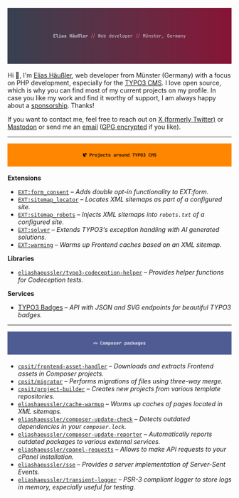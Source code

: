 [![Elias Haeussler, web developer from Münster (Germany)](img/header-main.png)][WEB]

Hi 👋, I'm [Elias Häußler][WEB], web developer from Münster (Germany)
with a focus on PHP development, especially for the [TYPO3 CMS][TYPO3].
I love open source, which is why you can find most of my current projects on my profile.
In case you like my work and find it worthy of support, I am always happy about a
[sponsorship][SPONSOR]. Thanks!

If you want to contact me, feel free to reach out on [X (formerly Twitter)][X] or
[Mastodon][MASTODON] or send me an [email][MAIL] ([GPG encrypted][GPG] if you like).

---

[![Projects around TYPO3 CMS](img/header-typo3.png)][REPOS_TYPO3]

**Extensions**

* [`EXT:form_consent`][EXT_FORM_CONSENT] – _Adds double opt-in functionality to EXT:form._
* [`EXT:sitemap_locator`][EXT_SITEMAP_LOCATOR] – _Locates XML sitemaps as part of a configured site._
* [`EXT:sitemap_robots`][EXT_SITEMAP_ROBOTS] – _Injects XML sitemaps into `robots.txt` of a configured site._
* [`EXT:solver`][EXT_SOLVER] – _Extends TYPO3's exception handling with AI generated solutions._
* [`EXT:warming`][EXT_WARMING] – _Warms up Frontend caches based on an XML sitemap._

**Libraries**

* [`eliashaeussler/typo3-codeception-helper`][CODECEPTION_HELPER] – _Provides helper functions for Codeception tests._

**Services**

* [TYPO3 Badges][TYPO3_BADGES] – _API with JSON and SVG endpoints for beautiful TYPO3 badges._

---

[![Composer packages](img/header-composer.png)][REPOS_PHP]

* [`cpsit/frontend-asset-handler`][FAH] – _Downloads and extracts Frontend assets in Composer projects._
* [`cpsit/migrator`][MIGRATOR] – _Performs migrations of files using three-way merge._
* [`cpsit/project-builder`][PROJECT_BUILDER] – _Creates new projects from various template repositories._
* [`eliashaeussler/cache-warmup`][CACHE_WARMUP] – _Warms up caches of pages located in XML sitemaps._
* [`eliashaeussler/composer-update-check`][UPDATE_CHECK] – _Detects outdated dependencies in your `composer.lock`._
* [`eliashaeussler/composer-update-reporter`][UPDATE_REPORTER] – _Automatically reports outdated packages to various external services._
* [`eliashaeussler/cpanel-requests`][CPANEL_REQUESTS] – _Allows to make API requests to your cPanel installation._
* [`eliashaeussler/sse`][SSE] – _Provides a server implementation of Server-Sent Events._
* [`eliashaeussler/transient-logger`][LOGGER] – _PSR-3 compliant logger to store logs in memory, especially useful for testing._



[CACHE_WARMUP]: https://github.com/eliashaeussler/cache-warmup
[CODECEPTION_HELPER]: https://github.com/eliashaeussler/typo3-codeception-helper
[CPANEL_REQUESTS]: https://github.com/eliashaeussler/cpanel-requests
[EXT_FORM_CONSENT]: https://github.com/eliashaeussler/typo3-form-consent
[EXT_SITEMAP_LOCATOR]: https://github.com/eliashaeussler/typo3-sitemap-locator
[EXT_SITEMAP_ROBOTS]: https://github.com/eliashaeussler/typo3-sitemap-robots
[EXT_SOLVER]: https://github.com/eliashaeussler/typo3-solver
[EXT_WARMING]: https://github.com/eliashaeussler/typo3-warming
[FAH]: https://github.com/CPS-IT/frontend-asset-handler
[GPG]: https://haeussler.dev/gpg
[LOGGER]: https://github.com/eliashaeussler/transient-logger
[MAIL]: https://haeussler.dev/mail
[MASTODON]: https://haeussler.dev/mastodon
[MIGRATOR]: https://github.com/CPS-IT/migrator
[PROJECT_BUILDER]: https://github.com/CPS-IT/project-builder
[REPOS_PHP]: https://github.com/eliashaeussler?tab=repositories&q=-topic%3Atypo3&language=php&type=source
[REPOS_TYPO3]: https://github.com/eliashaeussler?tab=repositories&q=topic%3Atypo3
[SPONSOR]: https://github.com/sponsors/eliashaeussler
[SSE]: https://github.com/eliashaeussler/sse
[TYPO3]: https://github.com/typo3/typo3
[TYPO3_BADGES]: https://github.com/eliashaeussler/typo3-badges
[UPDATE_CHECK]: https://github.com/eliashaeussler/composer-update-check
[UPDATE_REPORTER]: https://github.com/eliashaeussler/composer-update-reporter
[WEB]: https://haeussler.dev
[X]: https://haeussler.dev/x
